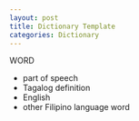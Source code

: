 ```yaml
---
layout: post
title: Dictionary Template
categories: Dictionary
---
```


WORD
* part of speech
* Tagalog definition
* English
* other Filipino language word